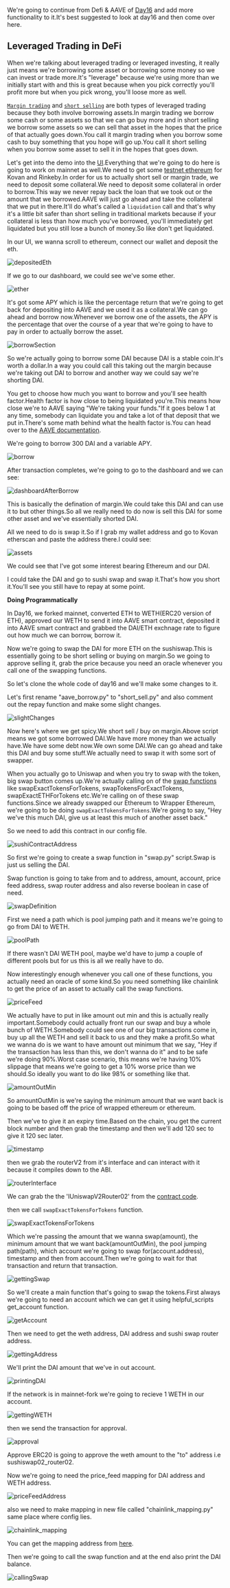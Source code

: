 We're going to continue from Defi & AAVE of [Day16](https://github.com/spo0ds/Journey-to-become-a-Blockchain-Engineer/blob/main/Day16/Day16.md) and add more functionality to it.It's best suggested to look at day16 and then come over here.

## Leveraged Trading in DeFi 

When we're talking about leveraged trading or leveraged investing, it really just means we're borrowing some asset or borrowing some money so we can invest or trade more.It's "leverage" because we're using more than we initially start with and this is great because when you pick correctly you'll profit more but when you pick wrong, you'll loose more as well.

[`Margin trading`](https://www.wealthwithin.com.au/learning-centre/leveraged-trading/leverage-trading-the-pros-and-cons) and [`short selling`](https://www.investopedia.com/terms/s/shortselling.asp) are both types of leveraged trading because they both involve borrowing assets.In margin trading we borrow some cash or some assets so that we can go buy more and in short selling we borrow some assets so we can sell that asset in the hopes that the price of that actually goes down.You call it margin trading when you borrow some cash to buy something that you hope will go up.You call it short selling when you borrow some asset to sell it in the hopes that goes down.

Let's get into the demo into the [UI](https://staging.aave.com/).Everything that we're going to do here is going to work on mainnet as well.We need to get some [testnet ethereum](https://docs.chain.link/docs/link-token-contracts/) for Kovan and Rinkeby.In order for us to actually short sell or margin trade, we need to deposit some collateral.We need to deposit some collateral in order to borrow.This way we never repay back the loan that we took out or the amount that we borrowed.AAVE will just go ahead and take the collateral that we put in there.It'll do what's called a `liquidation` call and that's why it's a little bit safer than short selling in traditional markets because if your collateral is less than how much you've borrowed, you'll immediately get liquidated but you still lose a bunch of money.So like don't get liquidated.

In our UI, we wanna scroll to ethereum, connect our wallet and deposit the eth.

![depositedEth](Images/m30.png)

If we go to our dashboard, we could see we've some ether.

![ether](Images/m31.png)

It's got some APY which is like the percentage return that we're going to get back for depositing into AAVE and we used it as a collateral.We can go ahead and borrow now.Whenever we borrow one of the assets, the APY is the percentage that over the course of a year that we're going to have to pay in order to actually borrow the asset.

![borrowSection](Images/m32.png)

So we're actually going to borrow some DAI because DAI is a stable coin.It's worth a dollar.In a way you could call this taking out the margin because we're taking out DAI to borrow and another way we could say we're shorting DAI.

You get to choose how much you want to borrow and you'll see health factor.Health factor is how close to being liquidated you're.This means how close we're to AAVE saying "We're taking your funds."If it goes below 1 at any time, somebody can liquidate you and take a lot of that deposit that we put in.There's some math behind what the health factor is.You can head over to the [AAVE documentation](https://docs.aave.com/faq/borrowing).

We're going to borrow 300 DAI and a variable APY.

![borrow](Images/m33.png)

After transaction completes, we're going to go to the dashboard and we can see:

![dashboardAfterBorrow](Images/m34.png)

This is basically the defination of margin.We could take this DAI and can use it to but other things.So all we really need to do now is sell this DAI for some other asset and we've essentially shorted DAI.

All we need to do is swap it.So if I grab my wallet address and go to Kovan etherscan and paste the address there.I could see:

![assets](Images/m35.png)

We could see that I've got some interest bearing Ethereum and our DAI.

I could take the DAI and go to sushi swap and swap it.That's how you short it.You'll see you still have to repay at some point.

**Doing Programmatically**
 
In Day16, we forked mainnet, converted ETH to WETH(ERC20 version of ETH), approved our WETH to send it into AAVE smart contract, deposited it into AAVE smart contract and grabbed the DAI/ETH exchnage rate to figure out how much we can borrow, borrow it.

Now we're going to swap the DAI for more ETH on the sushiswap.This is essentially going to be short selling or buying on margin.So we going to approve selling it, grab the price because you need an oracle whenever you call one of the swapping functions.

So let's clone the whole code of day16 and we'll make some changes to it.

Let's first rename "aave_borrow.py" to "short_sell.py" and also comment out the repay function and make some slight changes.

![slightChanges](Images/m36.png)

Now here's where we get spicy.We short sell / buy on margin.Above script means we got some borrowed DAI.We have more money than we actually have.We have some debt now.We own some DAI.We can go ahead and take this DAI and buy some stuff.We actually need to swap it with some sort of swapper.

When you actually go to Uniswap and when you try to swap with the token, big swap button comes up.We're actually calling on of the [swap functions](https://etherscan.io/address/0xd9e1cE17f2641f24aE83637ab66a2cca9C378B9F#writeContract) like swapExactTokensForTokens, swapTokensForExactTokens, swapExactETHForTokens etc.We're calling on of these swap functions.Since we already swapped our Ethereum to Wrapper Ethereum, we're going to be doing `swapExactTokensForTokens`.We're going to say, "Hey we've this much DAI, give us at least this much of another asset back."

So we need to add this contract in our config file.

![sushiContractAddress](Images/m37.png)

So first we're going to create a swap function in "swap.py" script.Swap is just us selling the DAI.

Swap function is going to take from and to address, amount, account, price feed address, swap router address and also reverse boolean in case of need.

![swapDefinition](Images/m38.png)

First we need a path which is pool jumping path and it means we're going to go from DAI to WETH.

![poolPath](Images/m39.png)

If there wasn't DAI WETH pool, maybe we'd have to jump a couple of different pools but for us this is all we really have to do.

Now interestingly enough whenever you call one of these functions, you actually need an oracle of some kind.So you need something like chainlink to get the price of an asset to actually call the swap functions.

![priceFeed](Images/m40.png)

We actually have to put in like amount out min and this is actually really important.Somebody could actually front run our swap and buy a whole bunch of WETH.Somebody could see one of our big transactions come in, buy up all the WETH and sell it back to us and they make a profit.So what we wanna do is we want to have amount out minimum that we say, "Hey if the transaction has less than this, we don't wanna do it" and to be safe we're doing 90%.Worst case scenario, this means we're having 10% slippage that means we're going to get a 10% worse price than we should.So ideally you want to do like 98% or something like that.

![amountOutMin](Images/m41.png)

So amountOutMin is we're saying the minimum amount that we want back is going to be based off the price of wrapped ethereum or ethereum.

Then we've to give it an expiry time.Based on the chain, you get the current block number and then grab the timestamp and then we'll add 120 sec to give it 120 sec later.

![timestamp](Images/m42.png)

then we grab the routerV2 from it's interface and can interact with it because it compiles down to the ABI.

![routerInterface](Images/m43.png)

We can grab the the 'IUniswapV2Router02' from the [contract code](https://etherscan.io/address/0xd9e1cE17f2641f24aE83637ab66a2cca9C378B9F#code).

then we call `swapExactTokensForTokens` function.

![swapExactTokensForTokens](Images/m44.png)

Which we're passing the amount that we wanna swap(amount), the minimum amount that we want back(amountOutMin), the pool jumping path(path), which account we're going to swap for(account.address), timestamp and then from account.Then we're going to wait for that transaction and return that transaction.

![gettingSwap](Images/m45.png)

So we'll create a main function that's going to swap the tokens.First always we're going to need an account which we can get it using helpful_scripts get_account function.

![getAccount](Images/m46.png)

Then we need to get the weth address, DAI address and sushi swap router address.

![gettingAddress](Images/m47.png)

We'll print the DAI amount that we've in out account.

![printingDAI](Images/m48.png)

If the network is in mainnet-fork we're going to recieve 1 WETH in our account.

![gettingWETH](Images/m49.png)

then we send the transaction for approval.

![approval](Images/m50.png)

Approve ERC20 is going to approve the weth amount to the "to" address i.e sushiswap02_router02.

Now we're going to need the price_feed mapping for DAI address and WETH address.

![priceFeedAddress](Images/m51.png)

also we need to make mapping in new file called "chainlink_mapping.py" same place where config lies.

![chainlink_mapping](Images/m52.png)

You can get the mapping address from [here](https://data.chain.link/ethereum/mainnet/stablecoins/dai-eth).

Then we're going to call the swap function and at the end also print the DAI balance.

![callingSwap](Images/m53.png)


 




